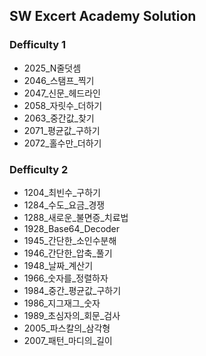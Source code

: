 ## SW Excert Academy Solution

### Defficulty 1
* 2025_N줄덧셈
* 2046_스탬프_찍기
* 2047_신문_헤드라인
* 2058_자릿수_더하기
* 2063_중간값_찾기
* 2071_평균값_구하기
* 2072_홀수만_더하기

### Defficulty 2
* 1204_최빈수_구하기
* 1284_수도_요금_경쟁
* 1288_새로운_불면증_치료법
* 1928_Base64_Decoder
* 1945_간단한_소인수분해
* 1946_간단한_압축_풀기
* 1948_날짜_계산기
* 1966_숫자를_정렬하자
* 1984_중간_평균값_구하기
* 1986_지그재그_숫자
* 1989_초심자의_회문_검사
* 2005_파스칼의_삼각형
* 2007_패턴_마디의_길이
